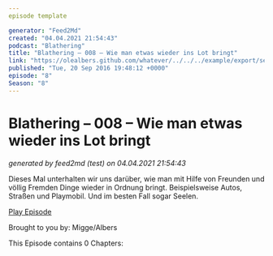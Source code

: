 ```yaml
---
episode template

generator: "Feed2Md"
created: "04.04.2021 21:54:43"
podcast: "Blathering"
title: "Blathering – 008 – Wie man etwas wieder ins Lot bringt"
link: "https://olealbers.github.com/whatever/../../../example/export/seasons/1/2016/9/Blathering – 008 – Wie man etwas wieder ins Lot bringt.md"
published: "Tue, 20 Sep 2016 19:48:12 +0000"
episode: "8"
Season: "8"
---
```


# Blathering – 008 – Wie man etwas wieder ins Lot bringt
_generated by feed2md (test) on 04.04.2021 21:54:43_

Dieses Mal unterhalten wir uns darüber, wie man mit Hilfe von Freunden und völlig Fremden Dinge wieder in Ordnung bringt. Beispielsweise Autos, Straßen und Playmobil. Und im besten Fall sogar Seelen.

[Play Episode](https://www.blathering.de/podlove/file/72/s/feed/c/mp3/blathering_008.mp3)

Brought to you by: Migge/Albers

This Episode contains 0 Chapters:



